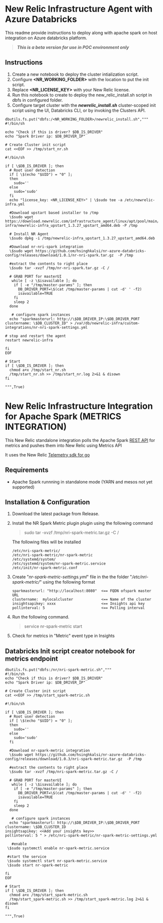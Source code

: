 # New Relic Infrastructure Agent with Azure Databricks
This readme provide instructions to deploy along with apache spark on host integration on Azure databricks platform.

> ***This is a beta version for use in POC environment only*** 

## Instructions

1. Create a new notebook to deploy the cluster intialization script. 
2. Configure **<NR_WORKING_FOLDER>** with the location to put the init script.
3. Replace **<NR_LICENSE_KEY>** with your New Relic license.
4. Run this notebook to create to deploy the new_relic_install.sh script in dbfs in configured folder.
5. Configure target cluster with the ***newrelic_install.sh*** cluster-scoped init script using the UI, Databricks CLI, or by invoking the Clusters API.

``` shell
dbutils.fs.put("dbfs:/<NR_WORKING_FOLDER>/newrelic_install.sh",""" 
#!/bin/sh

echo "Check if this is driver? $DB_IS_DRIVER"
echo "Spark Driver ip: $DB_DRIVER_IP"

# Create Cluster init script
cat <<EOF >> /tmp/start_nr.sh

#!/bin/sh

if [ \$DB_IS_DRIVER ]; then
  # Root user detection
  if [ \$(echo "$UID") = "0" ];                                      
  then                                                                     
    sudo=''                                                                
  else
    sudo='sudo'                                                        
  fi
  echo "license_key: <NR_LICENSE_KEY>" | \$sudo tee -a /etc/newrelic-infra.yml
  
  #Download upstart based installer to /tmp
  \$sudo wget https://download.newrelic.com/infrastructure_agent/linux/apt/pool/main/n/newrelic-infra/newrelic-infra_upstart_1.3.27_upstart_amd64.deb -P /tmp

  # Install NR Agent
  \$sudo dpkg -i /tmp/newrelic-infra_upstart_1.3.27_upstart_amd64.deb

  #Download nr-nri-spark integration
  \$sudo wget https://github.com/hsinghkalsi/nr-azure-databricks-config/releases/download/1.0.1/nr-nri-spark.tar.gz  -P /tmp

  #extract the contents to right place
  \$sudo tar -xvzf /tmp/nr-nri-spark.tar.gz -C /

  # GRAB PORT for masterUI
   while [ -z \$isavailable ]; do
    if [ -e "/tmp/master-params" ]; then
      DB_DRIVER_PORT=\$(cat /tmp/master-params | cut -d' ' -f2)
      isavailable=TRUE
    fi
    sleep 2
  done
  
   # configure spark instances
  echo "sparkmasterurl: http://\$DB_DRIVER_IP:\$DB_DRIVER_PORT
clustername: \$DB_CLUSTER_ID" > /var/db/newrelic-infra/custom-integrations/nr-nri-spark-settings.yml

# stop and restart the agent 
restart newrelic-infra

fi
EOF

# Start 
if [ \$DB_IS_DRIVER ]; then
  chmod a+x /tmp/start_nr.sh
  /tmp/start_nr.sh >> /tmp/start_nr.log 2>&1 & disown
fi

""",True)

```


# New Relic Infrastructure Integration for Apache Spark (METRICS INTEGRATION)

This New Relic  standalone integration polls the Apache Spark [REST API](https://spark.apache.org/docs/latest/monitoring.html#rest-api) for metrics and pushes them into New Relic  using Metrics API

It uses the New Relic [Telemetry sdk for go](https://github.com/newrelic/newrelic-telemetry-sdk-go)

## Requirements

* Apache Spark runnning in standalone mode (YARN and mesos not yet supported)

## Installation & Configuration

1. Download the latest package from Release.
2. Install the NR Spark Metric plugin plugin using the following command 
    > sudo tar -xvzf /tmp/nri-spark-metric.tar.gz -C /

    The following files will be installed 
    ```
    /etc/nri-spark-metric/
    /etc/nri-spark-metric/nr-spark-metric
    /etc/systemd/system/
    /etc/systemd/system/nr-spark-metric.service
    /etc/init/nr-spark-metric.conf
    ```
3. Create "*nr-spark-metric-settings.yml*" file in the the folder "*/etc/nri-spark-metric/*"  using the following format
    ```
    sparkmasterurl: "http://localhost:8080"  <== FQDN ofspark master URL
    clustername:  mylocalcluster             <== Name of the cluster
    insightsapikey: xxxx                     <== Insights api key
    pollinterval: 5                          <== Polling interval
    ```
4. Run the following command.
    > service nr-spark-metric start

5. Check for metrics in "Metric" event type in Insights

## Databricks Init script creator notebook for metrics endpoint

```
dbutils.fs.put("dbfs:/nr/nri-spark-metric.sh",""" 
#!/bin/sh
echo "Check if this is driver? $DB_IS_DRIVER"
echo "Spark Driver ip: $DB_DRIVER_IP"

# Create Cluster init script
cat <<EOF >> /tmp/start_spark-metric.sh

#!/bin/sh

if [ \$DB_IS_DRIVER ]; then
  # Root user detection
  if [ \$(echo "$UID") = "0" ];                                      
  then                                                                     
    sudo=''                                                                
  else
    sudo='sudo'                                                        
  fi

  #Download nr-spark-metric integration
  \$sudo wget https://github.com/hsinghkalsi/nr-azure-databricks-config/releases/download/1.0.3/nri-spark-metric.tar.gz  -P /tmp

  #extract the contents to right place
  \$sudo tar -xvzf /tmp/nri-spark-metric.tar.gz -C /

  # GRAB PORT for masterUI
   while [ -z \$isavailable ]; do
    if [ -e "/tmp/master-params" ]; then
      DB_DRIVER_PORT=\$(cat /tmp/master-params | cut -d' ' -f2)
      isavailable=TRUE
    fi
    sleep 2
  done
  
   # configure spark instances
  echo "sparkmasterurl: http://\$DB_DRIVER_IP:\$DB_DRIVER_PORT
clustername: \$DB_CLUSTER_ID
insightsapikey: <<Add your insights key>>
pollinterval: 5 " > /etc/nri-spark-metric/nr-spark-metric-settings.yml

   #enable 
 \$sudo systemctl enable nr-spark-metric.service
 
 #start the service 
 \$sudo systemctl start nr-spark-metric.service
 \$sudo start nr-spark-metric

fi
EOF

# Start 
if [ \$DB_IS_DRIVER ]; then
  chmod a+x /tmp/start_spark-metric.sh
  /tmp/start_spark-metric.sh >> /tmp/start_spark-metric.log 2>&1 & disown
fi

""",True)
```




